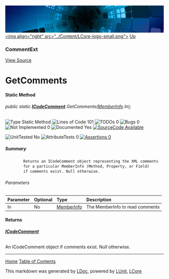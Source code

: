 ![](../Content/LCore-banner-small.png "")
[&lt;img align=&quot;right&quot; src=&quot;../Content/LCore-logo-small.png&quot;&gt;](../../README.md)
[Up](CommentExt.md)

### CommentExt
[View Source](../Extensions/Language/CommentExt.cs)

# GetComments

#### Static Method

###### public static **[ICodeComment](ICodeComment.md)** GetComments([MemberInfo](https://msdn.microsoft.com/en-us/library/system.reflection.memberinfo.aspx) In);

![Type Static Method](http://b.repl.ca/v1/Type-Static%20Method-blue.png "") ![Lines of Code 101](http://b.repl.ca/v1/Lines%20of%20Code-101-blue.png "") ![TODOs 0](http://b.repl.ca/v1/TODOs-0-green.png "") ![Bugs 0](http://b.repl.ca/v1/Bugs-0-green.png "") ![Not Implemented 0](http://b.repl.ca/v1/Not%20Implemented-0-green.png "") ![Documented Yes](http://b.repl.ca/v1/Documented-Yes-brightgreen.png "") [![SourceCode Available](http://b.repl.ca/v1/SourceCode-Available-brightgreen.png "")](../Extensions/Language/CommentExt.cs#L35)

![UnitTested No](http://b.repl.ca/v1/UnitTested-No-lightgrey.png "") ![AttributeTests 0](http://b.repl.ca/v1/AttributeTests-0-lightgrey.png "") [![Assertions 0](http://b.repl.ca/v1/Assertions-0-lightgrey.png "")](../Extensions/Language/CommentExt.cs)

##### Summary

            Returns an ICodeComment object representing the XML comments
            for a particular MemberInfo (Method, Property, or Field)
            if comments exist. Null otherwise.
            

###### Parameters

Parameter | Optional | Type | Description
:---  | :---  | :---  | :--- 
In | No | [MemberInfo](https://msdn.microsoft.com/en-us/library/system.reflection.memberinfo.aspx) | The MemberInfo to read comments


#### Returns

###### **[ICodeComment](ICodeComment.md)**
An ICodeComment object if comments exist. Null otherwise.



---

[Home](../../README.md) [Table of Contents](../../TableOfContents.md)

This markdown was generated by [LDoc](https://github.com/CodeSingularity/LDoc), powered by [LUnit](https://github.com/CodeSingularity/LUnit), [LCore](https://github.com/CodeSingularity/LCore)
